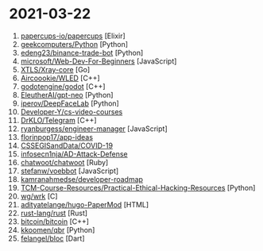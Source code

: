 # 2021-03-22

1. [papercups-io/papercups](https://github.com/papercups-io/papercups "Open-source live customer chat") [Elixir]
2. [geekcomputers/Python](https://github.com/geekcomputers/Python "My Python Examples") [Python]
3. [edeng23/binance-trade-bot](https://github.com/edeng23/binance-trade-bot "Automated cryptocurrency trading bot") [Python]
4. [microsoft/Web-Dev-For-Beginners](https://github.com/microsoft/Web-Dev-For-Beginners "24 Lessons, 12 Weeks, Get Started as a Web Developer") [JavaScript]
5. [XTLS/Xray-core](https://github.com/XTLS/Xray-core "Xray, Penetrates Everything. Also the best v2ray-core, with XTLS support. Fully compatible configuration.") [Go]
6. [Aircoookie/WLED](https://github.com/Aircoookie/WLED "Control WS2812B and many more types of digital RGB LEDs with an ESP8266 or ESP32 over WiFi!") [C++]
7. [godotengine/godot](https://github.com/godotengine/godot "Godot Engine – Multi-platform 2D and 3D game engine") [C++]
8. [EleutherAI/gpt-neo](https://github.com/EleutherAI/gpt-neo "An implementation of model parallel GPT2& GPT3-like models, with the ability to scale up to full GPT3 sizes (and possibly more!), using the mesh-tensorflow library.") [Python]
9. [iperov/DeepFaceLab](https://github.com/iperov/DeepFaceLab "DeepFaceLab is the leading software for creating deepfakes.") [Python]
10. [Developer-Y/cs-video-courses](https://github.com/Developer-Y/cs-video-courses "List of Computer Science courses with video lectures.") 
11. [DrKLO/Telegram](https://github.com/DrKLO/Telegram "Telegram for Android source") [C++]
12. [ryanburgess/engineer-manager](https://github.com/ryanburgess/engineer-manager "A list of engineering manager resource links.") [JavaScript]
13. [florinpop17/app-ideas](https://github.com/florinpop17/app-ideas "A Collection of application ideas which can be used to improve your coding skills.") 
14. [CSSEGISandData/COVID-19](https://github.com/CSSEGISandData/COVID-19 "Novel Coronavirus (COVID-19) Cases, provided by JHU CSSE") 
15. [infosecn1nja/AD-Attack-Defense](https://github.com/infosecn1nja/AD-Attack-Defense "Attack and defend active directory using modern post exploitation adversary tradecraft activity") 
16. [chatwoot/chatwoot](https://github.com/chatwoot/chatwoot "Open-source customer engagement suite, an alternative to Intercom, Zendesk, Salesforce Service Cloud etc. 🔥💬") [Ruby]
17. [stefanw/voebbot](https://github.com/stefanw/voebbot "VOEBBot is a browser extension that removes the paywall on German online news sites using your VÖBB library account.") [JavaScript]
18. [kamranahmedse/developer-roadmap](https://github.com/kamranahmedse/developer-roadmap "Roadmap to becoming a web developer in 2021") 
19. [TCM-Course-Resources/Practical-Ethical-Hacking-Resources](https://github.com/TCM-Course-Resources/Practical-Ethical-Hacking-Resources "Compilation of Resources from TCM's Practical Ethical Hacking Udemy Course") [Python]
20. [wg/wrk](https://github.com/wg/wrk "Modern HTTP benchmarking tool") [C]
21. [adityatelange/hugo-PaperMod](https://github.com/adityatelange/hugo-PaperMod "A fast, clean, responsive Hugo theme") [HTML]
22. [rust-lang/rust](https://github.com/rust-lang/rust "Empowering everyone to build reliable and efficient software.") [Rust]
23. [bitcoin/bitcoin](https://github.com/bitcoin/bitcoin "Bitcoin Core integration/staging tree") [C++]
24. [kkoomen/qbr](https://github.com/kkoomen/qbr "A webcam-based 3x3x3 rubik's cube solver written in Python 3 and OpenCV.") [Python]
25. [felangel/bloc](https://github.com/felangel/bloc "A predictable state management library that helps implement the BLoC design pattern") [Dart]

